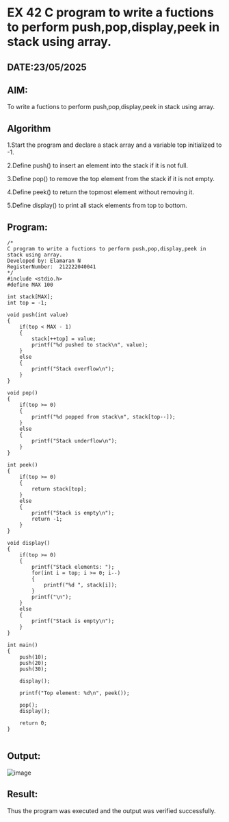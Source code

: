 # EX 42 C program to write a fuctions to perform push,pop,display,peek in stack using array.
## DATE:23/05/2025
## AIM:
To write a fuctions to perform push,pop,display,peek in stack using array.

## Algorithm
1.Start the program and declare a stack array and a variable top initialized to -1.

2.Define push() to insert an element into the stack if it is not full.

3.Define pop() to remove the top element from the stack if it is not empty.

4.Define peek() to return the topmost element without removing it.

5.Define display() to print all stack elements from top to bottom.

## Program:
```
/*
C program to write a fuctions to perform push,pop,display,peek in stack using array.
Developed by: Elamaran N
RegisterNumber:  212222040041
*/
#include <stdio.h>
#define MAX 100

int stack[MAX];
int top = -1;

void push(int value)
{
    if(top < MAX - 1)
    {
        stack[++top] = value;
        printf("%d pushed to stack\n", value);
    }
    else
    {
        printf("Stack overflow\n");
    }
}

void pop()
{
    if(top >= 0)
    {
        printf("%d popped from stack\n", stack[top--]);
    }
    else
    {
        printf("Stack underflow\n");
    }
}

int peek()
{
    if(top >= 0)
    {
        return stack[top];
    }
    else
    {
        printf("Stack is empty\n");
        return -1;
    }
}

void display()
{
    if(top >= 0)
    {
        printf("Stack elements: ");
        for(int i = top; i >= 0; i--)
        {
            printf("%d ", stack[i]);
        }
        printf("\n");
    }
    else
    {
        printf("Stack is empty\n");
    }
}

int main()
{
    push(10);
    push(20);
    push(30);

    display();

    printf("Top element: %d\n", peek());

    pop();
    display();

    return 0;
}


```

## Output:

![image](https://github.com/user-attachments/assets/4831e776-f2b9-4fae-abba-04e8a51f5f28)


## Result:
Thus the program was executed and the output was verified successfully.

